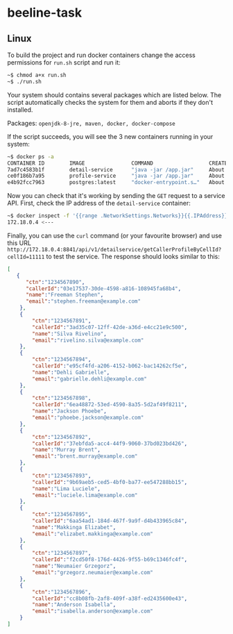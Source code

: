 # beeline-task

## Linux

To build the project and run docker containers change the access permissions for `run.sh` script and run it:

```bash
~$ chmod a+x run.sh
~$ ./run.sh
```

Your system should contains several packages which are listed below. The script automatically checks the system for them and aborts if they don't installed.

Packages: `openjdk-8-jre, maven, docker, docker-compose`

If the script succeeds, you will see the 3 new containers running in your system:

```bash
~$ docker ps -a
CONTAINER ID        IMAGE               COMMAND                  CREATED             STATUS                    PORTS                    NAMES
7ad7c4583b1f        detail-service      "java -jar /app.jar"     About an hour ago   Up About an hour          0.0.0.0:8841->8080/tcp   beeline-detail-serv
ce0f186b7a95        profile-service     "java -jar /app.jar"     About an hour ago   Up About an hour          0.0.0.0:8941->8080/tcp   beeline-profile-serv
e4b92fcc7963        postgres:latest     "docker-entrypoint.s…"   About an hour ago   Up About an hour          0.0.0.0:5432->5432/tcp   beeline-postgres-db
```

Now you can check that it's working by sending the `GET` request to a service API. First, check the IP address of the `detail-service` container:

```bash
~$ docker inspect -f '{{range .NetworkSettings.Networks}}{{.IPAddress}}{{end}}' beeline-detail-serv
172.18.0.4 <---
```

Finally, you can use the `curl` command (or your favourite browser) and use this URL `http://172.18.0.4:8841/api/v1/detailservice/getCallerProfileByCellId?cellId=11111` to test the service. The response should looks similar to this:

```json
[
   {
      "ctn":"1234567890",
      "callerId":"03e17537-30de-4598-a816-108945fa68b4",
      "name":"Freeman Stephen",
      "email":"stephen.freeman@example.com"
    },
    {
        "ctn":"1234567891",
        "callerId":"3ad35c07-12ff-42de-a36d-e4cc21e9c500",
        "name":"Silva Rivelino",
        "email":"rivelino.silva@example.com"
    },
    {
        "ctn":"1234567894",
        "callerId":"e95cf4fd-a206-4152-b062-bac14262cf5e",
        "name":"Dehli Gabrielle",
        "email":"gabrielle.dehli@example.com"
    },
    {
        "ctn":"1234567898",
        "callerId":"6ea48872-53ed-4590-8a35-5d2af49f8211",
        "name":"Jackson Phoebe",
        "email":"phoebe.jackson@example.com"
    },
    {
        "ctn":"1234567892",
        "callerId":"37ebfda5-acc4-44f9-9060-37bd023bd426",
        "name":"Murray Brent",
        "email":"brent.murray@example.com"
    },
    {
        "ctn":"1234567893",
        "callerId":"9b69aeb5-ced5-4bf0-ba77-ee547288bb15",
        "name":"Lima Luciele",
        "email":"luciele.lima@example.com"
    },
    {
        "ctn":"1234567895",
        "callerId":"6aa54ad1-184d-467f-9a9f-d4b433965c84",
        "name":"Makkinga Elizabet",
        "email":"elizabet.makkinga@example.com"
    },
    {
        "ctn":"1234567897",
        "callerId":"f2cd50f8-176d-4426-9f55-b69c1346fc4f",
        "name":"Neumaier Grzegorz",
        "email":"grzegorz.neumaier@example.com"
    },
    {
        "ctn":"1234567896",
        "callerId":"cc8b08fb-2af8-409f-a38f-ed2435600e43",
        "name":"Anderson Isabella",
        "email":"isabella.anderson@example.com"
    }
]
```
